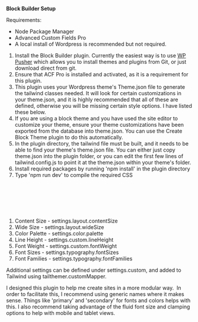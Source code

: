 **Block Builder Setup**

Requirements:

- Node Package Manager
- Advanced Custom Fields Pro
- A local install of Wordpress is recommended but not required.

1.  Install the Block Builder plugin. Currently the easiest way is to use [WP Pusher](https://wppusher.com/) which allows you to install themes and plugins from Git, or just download direct from git.
2.  Ensure that ACF Pro is installed and activated, as it is a requirement for this plugin.
3.  This plugin uses your Wordpress theme's Theme.json file to generate the tailwind classes needed. It will look for certain customizations in your theme.json, and it is highly recommended that all of these are defined, otherwise you will be missing certain style options. I have listed these below.
4.  If you are using a block theme and you have used the site editor to customize your theme, ensure your theme customizations have been exported from the database into theme.json. You can use the Create Block Theme plugin to do this automatically.
5.  In the plugin directory, the tailwind file must be built, and it needs to be able to find your theme's theme.json file. You can either just copy theme.json into the plugin folder, or you can edit the first few lines of tailwind.config.js to point it at the theme.json within your theme's folder.
6.  Install required packages by running 'npm install' in the plugin directory
7.  Type 'npm run dev' to compile the required CSS

&nbsp;

&nbsp;

&nbsp;

1.  Content Size - settings.layout.contentSize
2.  Wide Size - settings.layout.wideSize
3.  Color Palette - settings.color.palette
4.  Line Height - settings.custom.lineHeight
5.  Font Weight - settings.custom.fontWeight
6.  Font Sizes - settings.typography.fontSizes
7.  Font Families - settings.typography.fontFamilies

Additional settings can be defined under settings.custom, and added to Tailwind using tailthemer.customMapper.  

I designed this plugin to help me create sites in a more modular way.  In order to facilitate this, I recommend using generic names where it makes sense. Things like 'primary' and 'secondary' for fonts and colors helps with this. I also recommend taking advantage of the fluid font size and clamping options to help with mobile and tablet views.